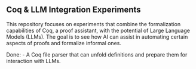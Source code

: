 ## Coq & LLM Integration Experiments

This repository focuses on experiments that combine the formalization capabilities of Coq, a proof assistant, with the potential of Large Language Models (LLMs). The goal is to see how AI can assist in automating certain aspects of proofs and formalize informal ones.

Done:
    - A Coq file parser that can unfold definitions and prepare them for interaction with LLMs.
